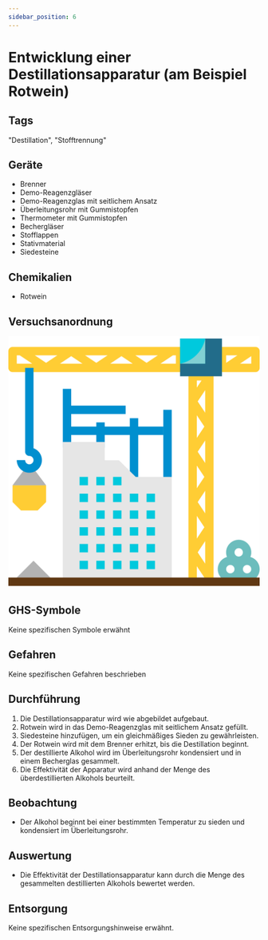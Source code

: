 ```yaml
---
sidebar_position: 6
---
```


# Entwicklung einer Destillationsapparatur (am Beispiel Rotwein)

## Tags

"Destillation", "Stofftrennung"

## Geräte

- Brenner
- Demo-Reagenzgläser
- Demo-Reagenzglas mit seitlichem Ansatz
- Überleitungsrohr mit Gummistopfen
- Thermometer mit Gummistopfen
- Bechergläser
- Stofflappen
- Stativmaterial
- Siedesteine

## Chemikalien

- Rotwein

## Versuchsanordnung

![Versuchsanordnung](../assets/img/construction.svg)

## GHS-Symbole

Keine spezifischen Symbole erwähnt

## Gefahren

Keine spezifischen Gefahren beschrieben

## Durchführung

1. Die Destillationsapparatur wird wie abgebildet aufgebaut.
2. Rotwein wird in das Demo-Reagenzglas mit seitlichem Ansatz gefüllt.
3. Siedesteine hinzufügen, um ein gleichmäßiges Sieden zu gewährleisten.
4. Der Rotwein wird mit dem Brenner erhitzt, bis die Destillation beginnt.
5. Der destillierte Alkohol wird im Überleitungsrohr kondensiert und in einem
   Becherglas gesammelt.
6. Die Effektivität der Apparatur wird anhand der Menge des überdestillierten
   Alkohols beurteilt.

## Beobachtung

- Der Alkohol beginnt bei einer bestimmten Temperatur zu sieden und kondensiert
  im Überleitungsrohr.

## Auswertung

- Die Effektivität der Destillationsapparatur kann durch die Menge des
  gesammelten destillierten Alkohols bewertet werden.

## Entsorgung

Keine spezifischen Entsorgungshinweise erwähnt.
